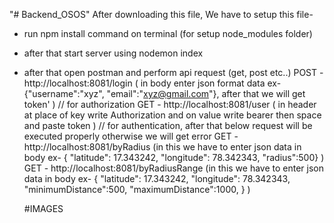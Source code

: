 "# Backend_OSOS" 
After downloading this file, We have to setup this file-
- run npm install command on terminal (for setup node_modules folder)
- after that start server using nodemon index
- after that open postman and perform api request (get, post etc..)
      POST - http://localhost:8081/login ( in body enter json format data ex- {"username":"xyz", "email":"xyz@gmail.com"}, after that we will get token' )      // for authorization
      GET -  http://localhost:8081/user ( in header at place of key write Authorization and on value write bearer then space and paste  token )                 // for authentication,  after that below request will be executed properly otherwise we will get error
      GET -  http://localhost:8081/byRadius (in this we have to enter json data in body ex- { "latitude": 17.343242, "longitude": 78.342343, "radius":500} )
      GET -  http://localhost:8081/byRadiusRange (in this we have to enter json data in body ex- { "latitude": 17.343242, "longitude": 78.342343, "minimumDistance":500, "maximumDistance":1000, } )


  #IMAGES

  
